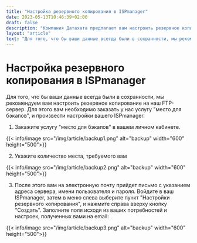 ```yaml
---
title: "Настройка резервного копирования в ISPmanager"
date: 2023-05-13T10:46:39+02:00
draft: false
description: "Компания Датахата предлагает вам настроить резервное копирование на наш FTP-сервер, чтобы ваши данное всегда были в сохранности. В данной статье вы узнаете, как это сделать"
layout: "article"
text: "Для того, что бы ваши данные всегда были в сохранности, мы рекомендуем вам настроить резервное копирование на наш FTP-сервер"
---
```


# Настройка резервного копирования в ISPmanager

Для того, что бы ваши данные всегда были в сохранности, мы рекомендуем вам настроить резервное копирование на наш
FTP-сервер. Для этого вам необходимо заказать у нас услугу "место для бэкапов", и произвести настройки вашего
ISPmanager.

1. Закажите услугу "место для бэкапов" в вашем личном кабинете.

{{< info/image src="/img/article/backup1.png" alt="backup" width="600" height="500">}}

2. Укажите количество места, требуемого вам

{{< info/image src="/img/article/backup2.png" alt="backup" width="600" height="500">}}

3. После этого вам на электронную почту прийдет письмо с указанием адреса сервера, имени пользователя и пароля. Войдите
   в ваш ISPmanager, затем в меню слева выберите пункт "Настройки резервного копирования", и нажмите справа вверху
   кнопку "Создать". Заполните поля исходя из ваших потребностей и настроек, полученных вами на email:

{{< info/image src="/img/article/backup3.png" alt="backup" width="600" height="500">}}

